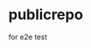 # publicrepo
for e2e test













































































































































































































































































































































































































































































































































































































































































































































































































































































































































































































































































































































































































































































































































































































































































































































































































































































































































































































































































































































































































































































































































































































































































































































































































































































































































































































































































































































































































































































































































































































































































































































































































































































































































































































































































































































































































































































































































































































































































































































































































